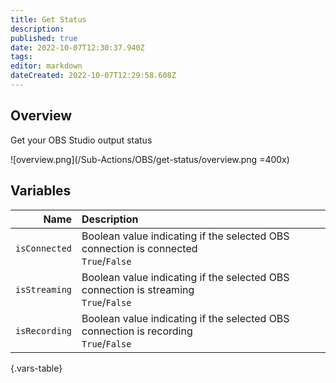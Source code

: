 ```yaml
---
title: Get Status
description: 
published: true
date: 2022-10-07T12:30:37.940Z
tags: 
editor: markdown
dateCreated: 2022-10-07T12:29:58.608Z
---
```


## Overview
Get your OBS Studio output status

![overview.png](/Sub-Actions/OBS/get-status/overview.png =400x)

## Variables
Name | Description
----:|:------------
`isConnected` | Boolean value indicating if the selected OBS connection is connected <br> `True`/`False`
`isStreaming` | Boolean value indicating if the selected OBS connection is streaming <br> `True`/`False`
`isRecording` | Boolean value indicating if the selected OBS connection is recording <br> `True`/`False`
{.vars-table}